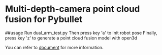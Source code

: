 # Multi-depth-camera point cloud fusion for Pybullet

##usage
Run dual_arm_test.py
Then press key 'a' to init robot pose
Finally, press key 'z' to generate a point cloud fusion model with open3d


You can refer to [document](https://blog.csdn.net/wtd2000/article/details/136393765) for more information.
